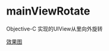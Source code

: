 # mainViewRotate
Objective-C 实现的UIView从里向外旋转

[效果图](https://github.com/beautylim/Objective-C-mainViewRotate/blob/master/mainViewRotate/rotate.gif)

